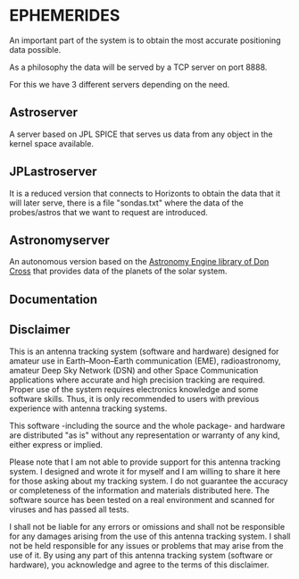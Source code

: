 # EPHEMERIDES
An important part of the system is to obtain the most accurate positioning data possible.

As a philosophy the data will be served by a TCP server on port 8888.

For this we have 3 different servers depending on the need.

## Astroserver

A server based on JPL SPICE that serves us data from any object in the kernel space available.

## JPLastroserver

It is a reduced version that connects to Horizonts to obtain the data that it will later serve, there is a file "sondas.txt" where the data of the probes/astros that we want to request are introduced.

## Astronomyserver
An autonomous version based on the [Astronomy Engine library of Don Cross](https://github.com/cosinekitty/astronomy) that provides data of the planets of the solar system.

## Documentation

## Disclaimer
This is an antenna tracking system (software and hardware) designed for amateur use in Earth–Moon–Earth communication (EME), radioastronomy, amateur Deep Sky Network (DSN) and other Space Communication applications where accurate and high precision tracking are required. 
Proper use of the system requires electronics knowledge and some software skills. Thus, it is only recommended to users with previous experience with antenna tracking systems.

This software -including the source and the whole package- and hardware are distributed "as is" without any representation or warranty of any kind, either express or implied. 

Please note that I am not able to provide support for this antenna tracking system. I designed and wrote it for myself and I am willing to share it here for those asking about my tracking system. I do not guarantee the accuracy or completeness of the information and materials distributed here. The software source has been tested on a real environment and scanned for viruses and has passed all tests.

I shall not be liable for any errors or omissions and shall not be responsible for any damages arising from the use of this antenna tracking system. I shall not be held responsible for any issues or problems that may arise from the use of it. 
By using any part of this antenna tracking system (software or hardware), you acknowledge and agree to the terms of this disclaimer.
